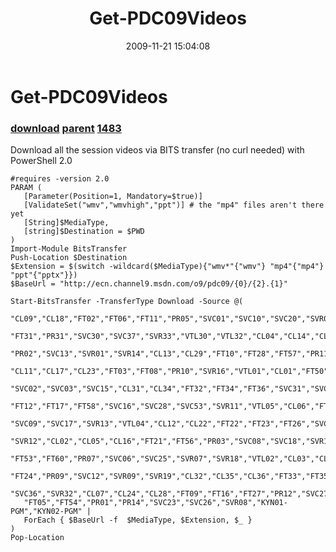 ﻿---
pid:            1482
parent:         1481
children:       1483
poster:         Joel Bennett
title:          Get-PDC09Videos
date:           2009-11-21 15:04:08
description:    Download all the session videos via BITS transfer (no curl needed) with PowerShell 2.0
format:         posh
---

# Get-PDC09Videos

### [download](1482.ps1) [parent](1481.md) [1483](1483.md)

Download all the session videos via BITS transfer (no curl needed) with PowerShell 2.0

```posh
#requires -version 2.0
PARAM ( 
   [Parameter(Position=1, Mandatory=$true)]
   [ValidateSet("wmv","wmvhigh","ppt")] # the "mp4" files aren't there yet
   [String]$MediaType,
   [string]$Destination = $PWD
)
Import-Module BitsTransfer
Push-Location $Destination
$Extension = $(switch -wildcard($MediaType){"wmv*"{"wmv"} "mp4"{"mp4"} "ppt"{"pptx"}})
$BaseUrl = "http://ecn.channel9.msdn.com/o9/pdc09/{0}/{2}.{1}"

Start-BitsTransfer -TransferType Download -Source @(
   "CL09","CL18","FT02","FT06","FT11","PR05","SVC01","SVC10","SVC20","SVR03","CL30","CL33","FT30",
   "FT31","PR31","SVC30","SVC37","SVR33","VTL30","VTL32","CL04","CL14","CL25","FT18","FT19","FT25",
   "PR02","SVC13","SVR01","SVR14","CL13","CL29","FT10","FT28","FT57","PR11","SVC52","SVR15","SVR17",
   "CL11","CL17","CL23","FT03","FT08","PR10","SVR16","VTL01","CL01","FT50","FT52","FT55","FT59","PR13",
   "SVC02","SVC03","SVC15","CL31","CL34","FT32","FT34","FT36","SVC31","SVC32","SVR31","VTL31","CL15",
   "FT12","FT17","FT58","SVC16","SVC28","SVC53","SVR11","VTL05","CL06","FT04","FT07","FT29","PR06",
   "SVC09","SVC17","SVR13","VTL04","CL12","CL22","FT22","FT23","FT26","SVC04","SVC14","SVC19","SVC54",
   "SVR12","CL02","CL05","CL16","FT21","FT56","PR03","SVC08","SVC18","SVR10","VTL03","CL10","FT13",
   "FT53","FT60","PR07","SVC06","SVC25","SVR07","SVR18","VTL02","CL03","CL21","CL27","FT14","FT20",
   "FT24","PR09","SVC12","SVR09","SVR19","CL32","CL35","CL36","FT33","FT35","PR30","PR33","SVC33",
   "SVC36","SVR32","CL07","CL24","CL28","FT09","FT16","FT27","PR12","SVC27","SVR02","SVR06","CL26",
   "FT05","FT54","PR01","PR14","SVC23","SVC26","SVR08","KYN01-PGM","KYN02-PGM" | 
   ForEach { $BaseUrl -f  $MediaType, $Extension, $_ }
)
Pop-Location

```
